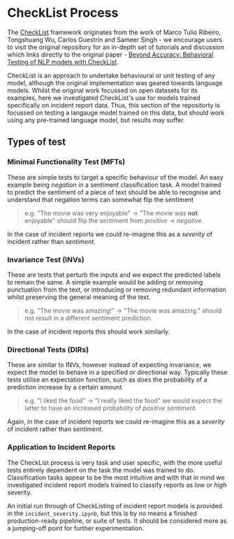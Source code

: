 # CheckList Process

The [CheckList](https://github.com/macrotcr/checklist) framework originates from the work of Marco Tulio Ribeiro, Tongshuang Wu, Carlos Guestrin and Sameer Singh - we encourage users to visit the original repository for an in-depth set of tutorials and discussion which links directly to the original paper - [Beyond Accuracy: Behavioral Testing of NLP models with CheckList](https://arxiv.org/abs/2005.04118).

CheckList is an approach to undertake behavioural or unit testing of any model, although the original implementation was geared towards language models. Whilst the original work focussed on open datasets for its examples, here we investigated CheckList's use for models trained specifically on incident report data. Thus, this section of the repositorty is focussed on testing a langauge model trained on this data, but should work using any pre-trained language model, but results may suffer.

## Types of test
### Minimal Functionality Test (MFTs)

These are simple tests to target a specific behaviour of the model. An easy example being *negation* in a sentiment classification task. A model trained to predict the sentiment of a piece of text should be able to recognise and understand that negation terms can somewhat flip the sentiment

> e.g. "The movie was very enjoyable" -> "The movie was **not** enjoyable" should flip the sentiment from *positive -> negative*.

In the case of incident reports we could re-imagine this as a *severity* of incident rather than *sentiment*.


### Invariance Test (INVs)
These are tests that perturb the inputs and we expect the predicted labels to remain the same. A simple example would be adding or removing punctuation from the text, or introducing or removing redundant information whilst preserving the general meaning of the text.

> e.g. "The movie was amazing!" -> "The movie was amazing." should not result in a different sentiment prediction.

In the case of incident reports this should work similarly.

### Directional Tests (DIRs)
These are similar to INVs, however instead of expecting invariance, we expect the model to behave in a specified or directional way. Typically these tests utilise an expectation function, such as does the probability of a prediction increase by a certain amount.

> e.g. "I liked the food" -> "I really liked the food" we would expect the latter to have an increased probability of *positive* sentiment

Again, in the case of incident reports we could re-imagine this as a *severity* of incident rather than *sentiment*.

### Application to Incident Reports

The CheckList process is very task and user specific, with the more useful tests entirely dependent on the task the model was trained to do. Classification tasks appear to be the most intuitive and with that in mind we investigated incident report models trained to classify reports as *low* or *high* severity.

An initial run through of CheckListing of incident report models is provided in the `incident_severity.ipynb`, but this is by no means a finished production-ready pipeline, or suite of tests. It should be considered more as a jumping-off point for further experimentation.
